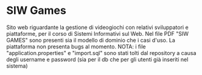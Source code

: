 # SIW Games
 Sito web riguardante la gestione di videogiochi con relativi sviluppatori e piattaforme, per il corso di Sistemi Informativi sul Web.
 Nel file PDF "SIW GAMES" sono presenti sia il modello di dominio che i casi d'uso.
 La piattaforma non presenta bugs al momento.
 NOTA: i file "application.properties" e "import.sql" sono stati tolti dal repository a causa degli username e password (sia per il db che per gli utenti già inseriti nel sistema)
